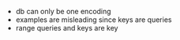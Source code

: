 - db can only be one encoding
- examples are misleading since keys are queries
- range queries and keys are key
